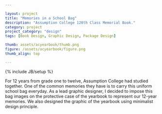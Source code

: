```yaml
---

layout: project
title: "Memories in a School Bag"
description: "Assumption College 120th Class Memorial Book."
category: project
project_category: "design"
tags: [Book Design, Graphic Design, Package Design]

thumb: assets/acyearbook/thumb.png
figure: /assets/acyearbook/figure.png
thumb_align: top

---
```

{% include JB/setup %}

For 12 years from grade one to twelve, Assumption College had studied together.  One of the common memories they have is to carry this uniform school bag everyday.   As a lead graphic designer, I decided to impose this bag images on the protective case of the yearbook to represent our 12-year memories.  We also designed the graphic of the yearbook using minimalist design principle.